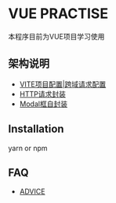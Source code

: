 # VUE PRACTISE
 本程序目前为VUE项目学习使用
## 架构说明
- [VITE项目配置|跨域请求配置](vite.config.ts)
- [HTTP请求封装](src/utils/http/index.vue)
- [Modal框自封装](src/components/Modal.vue)
## Installation
yarn or npm
## FAQ
- [ADVICE](https://github.com/yMing0827/LOGIN_PRACTISE/issues)
